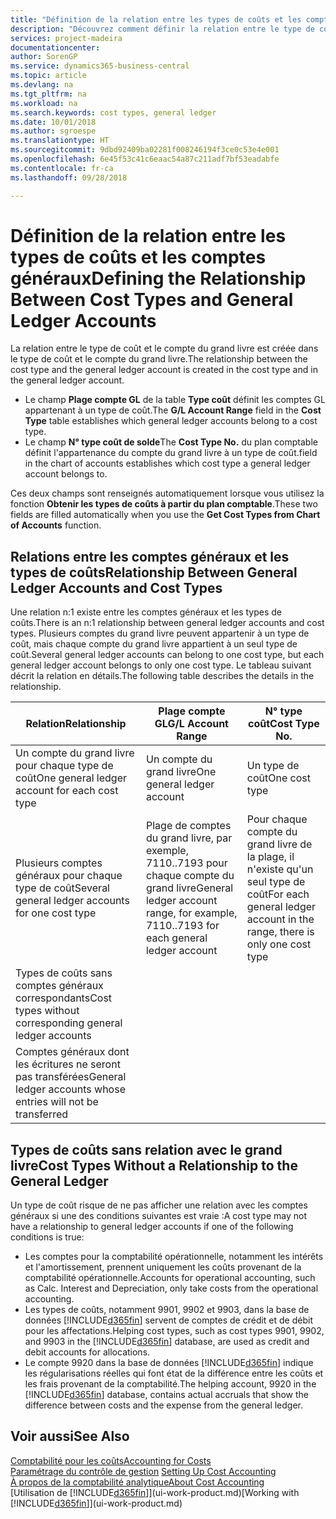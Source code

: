 ```yaml
---
title: "Définition de la relation entre les types de coûts et les comptes du grand livre | Microsoft Docs"
description: "Découvrez comment définir la relation entre le type de coût et le compte GL."
services: project-madeira
documentationcenter: 
author: SorenGP
ms.service: dynamics365-business-central
ms.topic: article
ms.devlang: na
ms.tgt_pltfrm: na
ms.workload: na
ms.search.keywords: cost types, general ledger
ms.date: 10/01/2018
ms.author: sgroespe
ms.translationtype: HT
ms.sourcegitcommit: 9dbd92409ba02281f008246194f3ce0c53e4e001
ms.openlocfilehash: 6e45f53c41c6eaac54a87c211adf7bf53eadabfe
ms.contentlocale: fr-ca
ms.lasthandoff: 09/28/2018

---
```

# <a name="defining-the-relationship-between-cost-types-and-general-ledger-accounts"></a><span data-ttu-id="e0424-103">Définition de la relation entre les types de coûts et les comptes généraux</span><span class="sxs-lookup"><span data-stu-id="e0424-103">Defining the Relationship Between Cost Types and General Ledger Accounts</span></span>
<span data-ttu-id="e0424-104">La relation entre le type de coût et le compte du grand livre est créée dans le type de coût et le compte du grand livre.</span><span class="sxs-lookup"><span data-stu-id="e0424-104">The relationship between the cost type and the general ledger account is created in the cost type and in the general ledger account.</span></span>  

* <span data-ttu-id="e0424-105">Le champ **Plage compte GL** de la table **Type coût** définit les comptes GL appartenant à un type de coût.</span><span class="sxs-lookup"><span data-stu-id="e0424-105">The **G/L Account Range** field in the **Cost Type** table establishes which general ledger accounts belong to a cost type.</span></span>  
* <span data-ttu-id="e0424-106">Le champ **N° type coût de solde**</span><span class="sxs-lookup"><span data-stu-id="e0424-106">The **Cost Type No.**</span></span> <span data-ttu-id="e0424-107">du plan comptable définit l'appartenance du compte du grand livre à un type de coût.</span><span class="sxs-lookup"><span data-stu-id="e0424-107">field in the chart of accounts establishes which cost type a general ledger account belongs to.</span></span>  

<span data-ttu-id="e0424-108">Ces deux champs sont renseignés automatiquement lorsque vous utilisez la fonction **Obtenir les types de coûts à partir du plan comptable**.</span><span class="sxs-lookup"><span data-stu-id="e0424-108">These two fields are filled automatically when you use the **Get Cost Types from Chart of Accounts** function.</span></span>  

## <a name="relationship-between-general-ledger-accounts-and-cost-types"></a><span data-ttu-id="e0424-109">Relations entre les comptes généraux et les types de coûts</span><span class="sxs-lookup"><span data-stu-id="e0424-109">Relationship Between General Ledger Accounts and Cost Types</span></span>  
<span data-ttu-id="e0424-110">Une relation n:1 existe entre les comptes généraux et les types de coûts.</span><span class="sxs-lookup"><span data-stu-id="e0424-110">There is an n:1 relationship between general ledger accounts and cost types.</span></span> <span data-ttu-id="e0424-111">Plusieurs comptes du grand livre peuvent appartenir à un type de coût, mais chaque compte du grand livre appartient à un seul type de coût.</span><span class="sxs-lookup"><span data-stu-id="e0424-111">Several general ledger accounts can belong to one cost type, but each general ledger account belongs to only one cost type.</span></span> <span data-ttu-id="e0424-112">Le tableau suivant décrit la relation en détails.</span><span class="sxs-lookup"><span data-stu-id="e0424-112">The following table describes the details in the relationship.</span></span>  

|<span data-ttu-id="e0424-113">Relation</span><span class="sxs-lookup"><span data-stu-id="e0424-113">Relationship</span></span>|<span data-ttu-id="e0424-114">**Plage compte GL**</span><span class="sxs-lookup"><span data-stu-id="e0424-114">**G/L Account Range**</span></span>|<span data-ttu-id="e0424-115">**N° type coût**</span><span class="sxs-lookup"><span data-stu-id="e0424-115">**Cost Type No.**</span></span>|  
|------------------|------------------------------------------------|-------------------------------------------|  
|<span data-ttu-id="e0424-116">Un compte du grand livre pour chaque type de coût</span><span class="sxs-lookup"><span data-stu-id="e0424-116">One general ledger account for each cost type</span></span>|<span data-ttu-id="e0424-117">Un compte du grand livre</span><span class="sxs-lookup"><span data-stu-id="e0424-117">One general ledger account</span></span>|<span data-ttu-id="e0424-118">Un type de coût</span><span class="sxs-lookup"><span data-stu-id="e0424-118">One cost type</span></span>|  
|<span data-ttu-id="e0424-119">Plusieurs comptes généraux pour chaque type de coût</span><span class="sxs-lookup"><span data-stu-id="e0424-119">Several general ledger accounts for one cost type</span></span>|<span data-ttu-id="e0424-120">Plage de comptes du grand livre, par exemple, 7110..7193 pour chaque compte du grand livre</span><span class="sxs-lookup"><span data-stu-id="e0424-120">General ledger account range, for example, 7110..7193 for each general ledger account</span></span>|<span data-ttu-id="e0424-121">Pour chaque compte du grand livre de la plage, il n'existe qu'un seul type de coût</span><span class="sxs-lookup"><span data-stu-id="e0424-121">For each general ledger account in the range, there is only one cost type</span></span>|  
|<span data-ttu-id="e0424-122">Types de coûts sans comptes généraux correspondants</span><span class="sxs-lookup"><span data-stu-id="e0424-122">Cost types without corresponding general ledger accounts</span></span>|<Empty>||  
|<span data-ttu-id="e0424-123">Comptes généraux dont les écritures ne seront pas transférées</span><span class="sxs-lookup"><span data-stu-id="e0424-123">General ledger accounts whose entries will not be transferred</span></span>||<Empty>|  

## <a name="cost-types-without-a-relationship-to-the-general-ledger"></a><span data-ttu-id="e0424-124">Types de coûts sans relation avec le grand livre</span><span class="sxs-lookup"><span data-stu-id="e0424-124">Cost Types Without a Relationship to the General Ledger</span></span>  
<span data-ttu-id="e0424-125">Un type de coût risque de ne pas afficher une relation avec les comptes généraux si une des conditions suivantes est vraie :</span><span class="sxs-lookup"><span data-stu-id="e0424-125">A cost type may not have a relationship to general ledger accounts if one of the following conditions is true:</span></span>  

* <span data-ttu-id="e0424-126">Les comptes pour la comptabilité opérationnelle, notamment les intérêts et l'amortissement, prennent uniquement les coûts provenant de la comptabilité opérationnelle.</span><span class="sxs-lookup"><span data-stu-id="e0424-126">Accounts for operational accounting, such as Calc. Interest and Depreciation, only take costs from the operational accounting.</span></span>  
* <span data-ttu-id="e0424-127">Les types de coûts, notamment 9901, 9902 et 9903, dans la base de données [!INCLUDE[d365fin](includes/d365fin_md.md)] servent de comptes de crédit et de débit pour les affectations.</span><span class="sxs-lookup"><span data-stu-id="e0424-127">Helping cost types, such as cost types 9901, 9902, and 9903 in the [!INCLUDE[d365fin](includes/d365fin_md.md)] database, are used as credit and debit accounts for allocations.</span></span>  
* <span data-ttu-id="e0424-128">Le compte 9920 dans la base de données [!INCLUDE[d365fin](includes/d365fin_md.md)] indique les régularisations réelles qui font état de la différence entre les coûts et les frais provenant de la comptabilité.</span><span class="sxs-lookup"><span data-stu-id="e0424-128">The helping account, 9920 in the [!INCLUDE[d365fin](includes/d365fin_md.md)] database, contains actual accruals that show the difference between costs and the expense from the general ledger.</span></span>  

## <a name="see-also"></a><span data-ttu-id="e0424-129">Voir aussi</span><span class="sxs-lookup"><span data-stu-id="e0424-129">See Also</span></span>  
[<span data-ttu-id="e0424-130">Comptabilité pour les coûts</span><span class="sxs-lookup"><span data-stu-id="e0424-130">Accounting for Costs</span></span>](finance-manage-cost-accounting.md)  
<span data-ttu-id="e0424-131">[Paramétrage du contrôle de gestion](finance-set-up-cost-accounting.md) </span><span class="sxs-lookup"><span data-stu-id="e0424-131">[Setting Up Cost Accounting](finance-set-up-cost-accounting.md) </span></span>  
[<span data-ttu-id="e0424-132">À propos de la comptabilité analytique</span><span class="sxs-lookup"><span data-stu-id="e0424-132">About Cost Accounting</span></span>](finance-about-cost-accounting.md)  
<span data-ttu-id="e0424-133">[Utilisation de [!INCLUDE[d365fin](includes/d365fin_md.md)]](ui-work-product.md)</span><span class="sxs-lookup"><span data-stu-id="e0424-133">[Working with [!INCLUDE[d365fin](includes/d365fin_md.md)]](ui-work-product.md)</span></span>

